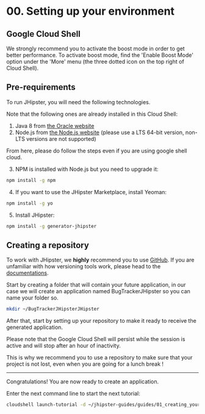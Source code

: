 # 00. Setting up your environment

<walkthrough-tutorial-duration duration="5">
</walkthrough-tutorial-duration>

## Google Cloud Shell
We strongly recommend you to activate the boost mode in order to get better performance.
To activate boost mode, find the 'Enable Boost Mode' option under the 'More' menu (the three dotted icon on the top right of Cloud Shell).

## Pre-requirements

To run JHipster, you will need the following technologies.
  
Note that the following ones are already installed in this Cloud Shell:  
1. Java 8 from [the Oracle website](http://www.oracle.com/technetwork/java/javase/downloads/index.html)
2. Node.js from [the Node.js website](https://nodejs.org/) (please use a LTS 64-bit version, non-LTS versions are not supported)

From here, please do follow the steps even if you are using google shell cloud.


3. NPM is installed with Node.js but you need to upgrade it:

```bash
npm install -g npm
```

4. If you want to use the JHipster Marketplace, install Yeoman:

```bash
npm install -g yo
```

5. Install JHipster:

```bash
npm install -g generator-jhipster
```

## Creating a repository

To work with JHipster, we **highly** recommend you to use [GitHub](https://github.com/). If you are unfamiliar with how versioning tools work, please head to the [documentations](https://guides.github.com/).

Start by creating a folder that will contain your future application, in our case we will create an application named BugTrackerJHipster so you can name your folder so.

```bash
mkdir ~/BugTrackerJHipsterJHipster
```
After that, start by setting up your repository to make it ready to receive the generated application.

Please note that the Google Cloud Shell will persist while the session is active and will stop after an hour of inactivity.

This is why we recommend you to use a repository to make sure that your project is not lost, even when you are going for a lunch break !

---

<walkthrough-conclusion-trophy></walkthrough-conclusion-trophy>

Congratulations! You are now ready to create an application.

Enter the next command line to start the next tutorial:

```bash
cloudshell launch-tutorial -d ~/jhipster-guides/guides/01_creating_your_application.md;
```
